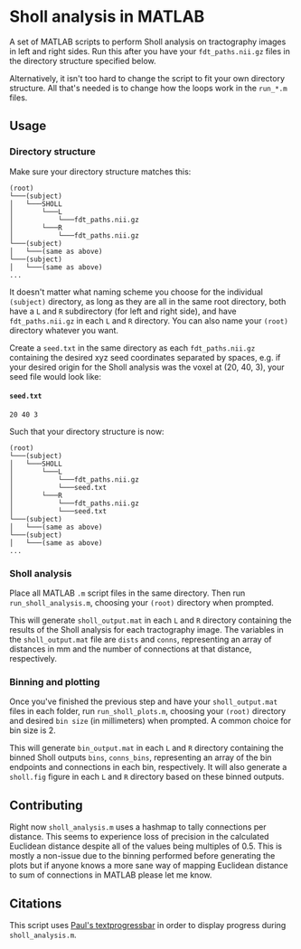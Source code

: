 # Sholl analysis in MATLAB

A set of MATLAB scripts to perform Sholl analysis on tractography images in left and right sides. Run this after you have your `fdt_paths.nii.gz` files in the directory structure specified below.

Alternatively, it isn't too hard to change the script to fit your own directory structure. All that's needed is to change how the loops work in the `run_*.m` files.

## Usage

### Directory structure

Make sure your directory structure matches this:

```
(root)
└───(subject)
│   └───SHOLL
│       └───L
│           └───fdt_paths.nii.gz
│       └───R
│           └───fdt_paths.nii.gz
└───(subject)
│   └───(same as above)
└───(subject)
│   └───(same as above)
...
```

It doesn't matter what naming scheme you choose for the individual `(subject)` directory, as long as they are all in the same root directory, both have a `L` and `R` subdirectory (for left and right side), and have `fdt_paths.nii.gz` in each `L` and `R` directory. You can also name your `(root)` directory whatever you want.

Create a `seed.txt` in the same directory as each `fdt_paths.nii.gz` containing the desired xyz seed coordinates separated by spaces, e.g. if your desired origin for the Sholl analysis was the voxel at (20, 40, 3), your seed file would look like:

#### **`seed.txt`**
``` 
20 40 3
```

Such that your directory structure is now:

```
(root)
└───(subject)
│   └───SHOLL
│       └───L
│           └───fdt_paths.nii.gz
│           └───seed.txt
│       └───R
│           └───fdt_paths.nii.gz
│           └───seed.txt
└───(subject)
│   └───(same as above)
└───(subject)
│   └───(same as above)
...
```

### Sholl analysis

Place all MATLAB `.m` script files in the same directory. Then run `run_sholl_analysis.m`, choosing your `(root)` directory when prompted.

This will generate `sholl_output.mat` in each `L` and `R` directory containing the results of the Sholl analysis for each tractography image. The variables in the `sholl_output.mat` file are `dists` and `conns`, representing an array of distances in mm and the number of connections at that distance, respectively.

### Binning and plotting

Once you've finished the previous step and have your `sholl_output.mat` files in each folder, run `run_sholl_plots.m`, choosing your `(root)` directory and desired `bin size` (in millimeters) when prompted. A common choice for bin size is 2.

This will generate `bin_output.mat` in each `L` and `R` directory containing the binned Sholl outputs `bins`, `conns_bins`, representing an array of the bin endpoints and connections in each bin, respectively. It will also generate a `sholl.fig` figure in each `L` and `R` directory based on these binned outputs.

## Contributing

Right now `sholl_analysis.m` uses a hashmap to tally connections per distance. This seems to experience loss of precision in the calculated Euclidean distance despite all of the values being multiples of 0.5. This is mostly a non-issue due to the binning performed before generating the plots but if anyone knows a more sane way of mapping Euclidean distance to sum of connections in MATLAB please let me know.

## Citations

This script uses [Paul's textprogressbar](https://www.mathworks.com/matlabcentral/fileexchange/28067-text-progress-bar) in order to display progress during `sholl_analysis.m`.